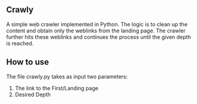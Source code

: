 Crawly
------------

A simple web crawler implemented in Python. The logic is to clean up the content and obtain only the weblinks from the landing page. The crawler further hits these weblinks and continues the process until the given depth is reached.

How to use
-----------

The file crawly.py takes as input two parameters:
1. The link to the First/Landing page
2. Desired Depth
